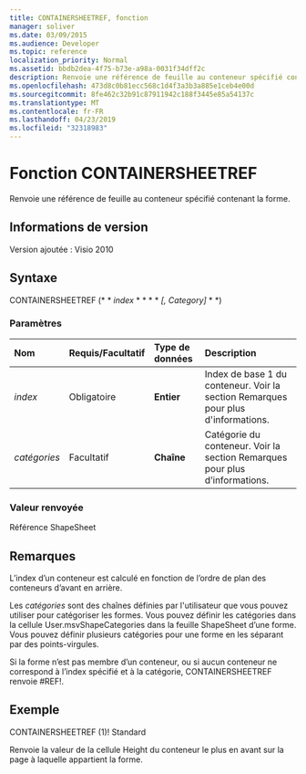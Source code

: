 ```yaml
---
title: CONTAINERSHEETREF, fonction
manager: soliver
ms.date: 03/09/2015
ms.audience: Developer
ms.topic: reference
localization_priority: Normal
ms.assetid: bbdb2dea-4f75-b73e-a98a-0031f34dff2c
description: Renvoie une référence de feuille au conteneur spécifié contenant la forme.
ms.openlocfilehash: 473d8c0b81ecc568c1d4f3a3b3a885e1ceb4e00d
ms.sourcegitcommit: 8fe462c32b91c87911942c188f3445e85a54137c
ms.translationtype: MT
ms.contentlocale: fr-FR
ms.lasthandoff: 04/23/2019
ms.locfileid: "32318983"
---
```

# <a name="containersheetref-function"></a>Fonction CONTAINERSHEETREF

Renvoie une référence de feuille au conteneur spécifié contenant la forme.
  
## <a name="version-information"></a>Informations de version

Version ajoutée : Visio 2010
 
  
## <a name="syntax"></a>Syntaxe

CONTAINERSHEETREF (* * *index* * * * * *[, Category]* * *) 
  
### <a name="parameters"></a>Paramètres

|**Nom**|**Requis/Facultatif**|**Type de données**|**Description**|
|:-----|:-----|:-----|:-----|
| _index_ <br/> |Obligatoire  <br/> |**Entier** <br/> |Index de base 1 du conteneur. Voir la section Remarques pour plus d'informations.  <br/> |
| _catégories_ <br/> |Facultatif  <br/> |**Chaîne** <br/> |Catégorie du conteneur. Voir la section Remarques pour plus d’informations.  <br/> |
   
### <a name="return-value"></a>Valeur renvoyée

Référence ShapeSheet
  
## <a name="remarks"></a>Remarques

L’index d’un conteneur est calculé en fonction de l’ordre de plan des conteneurs d’avant en arrière.
  
 Les *catégories* sont des chaînes définies par l'utilisateur que vous pouvez utiliser pour catégoriser les formes. Vous pouvez définir les catégories dans la cellule User.msvShapeCategories dans la feuille ShapeSheet d’une forme. Vous pouvez définir plusieurs catégories pour une forme en les séparant par des points-virgules. 
  
Si la forme n’est pas membre d’un conteneur, ou si aucun conteneur ne correspond à l’index spécifié et à la catégorie, CONTAINERSHEETREF renvoie #REF!.
  
## <a name="example"></a>Exemple

CONTAINERSHEETREF (1)! Standard 
  
Renvoie la valeur de la cellule Height du conteneur le plus en avant sur la page à laquelle appartient la forme. 
  

